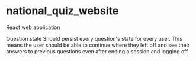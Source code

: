 # national_quiz_website
React web application

Question state
  Should persist every question's state for every user.
  This means the user should be able to continue where they left off and see their answers to previous questions even after ending a session and logging off.
